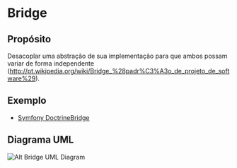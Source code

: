# Bridge

## Propósito

Desacoplar uma abstração de sua implementação para que ambos possam variar 
de forma independente 
(http://pt.wikipedia.org/wiki/Bridge_%28padr%C3%A3o_de_projeto_de_software%29).

## Exemplo

* [Symfony DoctrineBridge](https://github.com/symfony/DoctrineBridge)

## Diagrama UML

![Alt Bridge UML Diagram](uml/uml.png)
